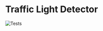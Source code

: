 # Traffic Light Detector

![Tests](https://github.com/kristoferssolo/Traffic-Light-Detector/actions/workflows/tests.yml/badge.svg)
